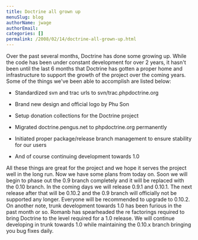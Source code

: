 ```yaml
---
title: Doctrine all grown up
menuSlug: blog
authorName: jwage 
authorEmail: 
categories: []
permalink: /2008/02/14/doctrine-all-grown-up.html
---
```

<p>

Over the past several months, Doctrine has done some growing up. While
the code has been under constant development for over 2 years, it hasn't
been until the last 6 months that Doctrine has gotten a proper home and
infrastructure to support the growth of the project over the coming
years. Some of the things we've been able to accomplish are listed
below:

</p><ul><li>

Standardized svn and trac urls to svn/trac.phpdoctrine.org

</li><li>

Brand new design and official logo by Phu Son

</li><li>

Setup donation collections for the Doctrine project

</li><li>

Migrated doctrine.pengus.net to phpdoctrine.org permanently

</li><li>

Initiated proper package/release branch management to ensure stability
for our users

</li><li>

And of course continuing development towards 1.0

</li></ul><p>

All these things are great for the project and we hope it serves the
project well in the long run. Now we have some plans from today on. Soon
we will begin to phase out the 0.9 branch completely and it will be
replaced with the 0.10 branch. In the coming days we will release 0.9.1
and 0.10.1. The next release after that will be 0.10.2 and the 0.9
branch will officially not be supported any longer. Everyone will be
recommended to upgrade to 0.10.2. On another note, trunk development
towards 1.0 has been furious in the past month or so. Romanb has
spearheaded the re factorings required to bring Doctrine to the level
required for a 1.0 release. We will continue developing in trunk towards
1.0 while maintaining the 0.10.x branch bringing you bug fixes daily.

</p>


